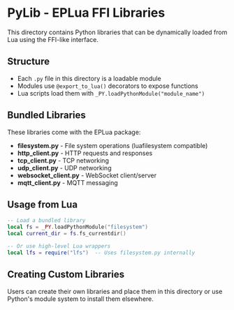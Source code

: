 # PyLib - EPLua FFI Libraries

This directory contains Python libraries that can be dynamically loaded from Lua using the FFI-like interface.

## Structure

- Each `.py` file in this directory is a loadable module
- Modules use `@export_to_lua()` decorators to expose functions
- Lua scripts load them with `_PY.loadPythonModule("module_name")`

## Bundled Libraries

These libraries come with the EPLua package:

- **filesystem.py** - File system operations (luafilesystem compatible)
- **http_client.py** - HTTP requests and responses
- **tcp_client.py** - TCP networking
- **udp_client.py** - UDP networking  
- **websocket_client.py** - WebSocket client/server
- **mqtt_client.py** - MQTT messaging

## Usage from Lua

```lua
-- Load a bundled library
local fs = _PY.loadPythonModule("filesystem")
local current_dir = fs.fs_currentdir()

-- Or use high-level Lua wrappers
local lfs = require("lfs")  -- Uses filesystem.py internally
```

## Creating Custom Libraries

Users can create their own libraries and place them in this directory or use Python's module system to install them elsewhere.
